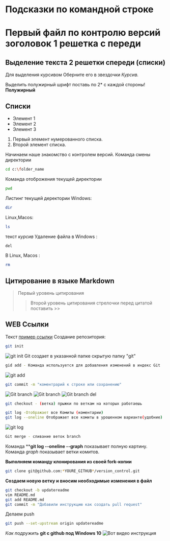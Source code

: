 # Подсказки по командной строке
# Первый файл по контролю версий зоголовок 1 решетка с переди

## Выделение текста 2 решетки спереди (списки)

Для выделения курсивом Оберните его в звездочки *Курсив.*

Выделить полужирный шрифт поставь по 2* с каждой стороны! **Полужирный**

## Списки

* Элемент 1
* Элемент 2
* Элемент 3

1. Первый элемент нумерованного списка.
2. Второй элемент списка.

Начинаем наше знакомство с контролем версий.
Команда смены директории
```sh
cd c:\folder_name
```
Команда отоброжения текущей директории
```sh
pwd
```
Листинг текущей деректории
Windows:
```sh
dir
```
Linux,Macos:
```sh
ls
```
текст *курсив*
Удаление файла в Windows :
```sh
del
```
В Linux, Macos :
```sh
rm
```
## Цитирование в языке Markdown
> Первый уровень цитирования
>> Второй уровень цитирования
стрелочки перед цитатой поставить >>
## WEB Ссылки
Текст [пример ссылки](https://www.youtube.com "Всплывающая подсказка")
Создание репозитория:
```sh
git init 
```
![git init](Git_init.png)
Git создает в указанной папке скрытую папку "git"
```sh
gid add - Команда используется для добавления изменений в индекс Git
```
![git add](Git_add.png)
```sh
git commit -m "коментрарий к строке или сохранению"
```
![Git branch](Git_branch.png)
![Git branch](Git_branch2.png)
![Git branch del](Gid_branchdel.png)
```sh
git checkout - (ветка) прыжки по веткам на которых работаешь
```
```sh
git log -Отображает все Комиты (коментарии)
git log --oneline Отображает все комиты в урошенном варианте(удобние)
```
![git log](Git_log.png)
```sh
Git merge - сливание веток branch
```
Команда ****git log --oneline --graph** показывает полную картину.
Команда *graph* показывает ветки комитов.
 
 **Выполняем команду клонирования из своей fork-копии**
```sh
git clone git@github.com:*YOURE_GITHUB*/version_control.git
```
**Создаем новую ветку и вносим необходимые изменения в файл**
```sh
git checkout -b updatereadme
vim README.md
git add README.md
git commit -m "Добавили инструкцию как создать pull request"
```
Делаем push
```sh
git push --set-upstream origin updatereadme
```
*Как подружить* **git с github под Windows 10**
![Вот видео инструкция](https://youtu.be/E8cIjbJMEpE)